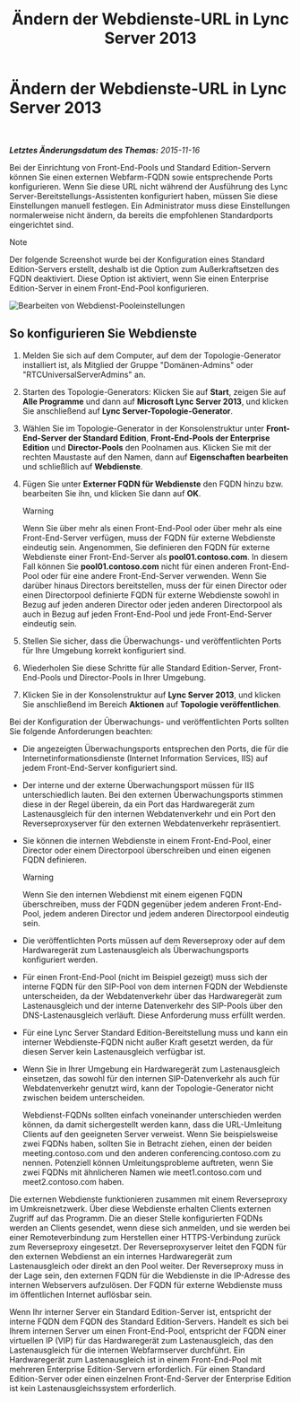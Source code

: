 ﻿---
title: Ändern der Webdienste-URL in Lync Server 2013
TOCTitle: Ändern der Webdienste-URL in Lync Server 2013
ms:assetid: 4cee37c0-3b99-4207-997f-bf4229d760c0
ms:mtpsurl: https://technet.microsoft.com/de-de/library/Gg520992(v=OCS.15)
ms:contentKeyID: 49293943
ms.date: 05/19/2016
mtps_version: v=OCS.15
ms.translationtype: HT
---

# Ändern der Webdienste-URL in Lync Server 2013

 

_**Letztes Änderungsdatum des Themas:** 2015-11-16_

Bei der Einrichtung von Front-End-Pools und Standard Edition-Servern können Sie einen externen Webfarm-FQDN sowie entsprechende Ports konfigurieren. Wenn Sie diese URL nicht während der Ausführung des Lync Server-Bereitstellungs-Assistenten konfiguriert haben, müssen Sie diese Einstellungen manuell festlegen. Ein Administrator muss diese Einstellungen normalerweise nicht ändern, da bereits die empfohlenen Standardports eingerichtet sind.


> [!NOTE]
> Der folgende Screenshot wurde bei der Konfiguration eines Standard Edition-Servers erstellt, deshalb ist die Option zum Außerkraftsetzen des FQDN deaktiviert. Diese Option ist aktiviert, wenn Sie einen Enterprise Edition-Server in einem Front-End-Pool konfigurieren.



![Bearbeiten von Webdienst-Pooleinstellungen](images/Gg520992.fbdf5cc9-479a-463f-bb1d-53575ecdfc9d(OCS.15).jpg "Bearbeiten von Webdienst-Pooleinstellungen")

## So konfigurieren Sie Webdienste

1.  Melden Sie sich auf dem Computer, auf dem der Topologie-Generator installiert ist, als Mitglied der Gruppe "Domänen-Admins" oder "RTCUniversalServerAdmins" an.

2.  Starten des Topologie-Generators: Klicken Sie auf **Start**, zeigen Sie auf **Alle Programme** und dann auf **Microsoft Lync Server 2013**, und klicken Sie anschließend auf **Lync Server-Topologie-Generator**.

3.  Wählen Sie im Topologie-Generator in der Konsolenstruktur unter **Front-End-Server der Standard Edition**, **Front-End-Pools der Enterprise Edition** und **Director-Pools** den Poolnamen aus. Klicken Sie mit der rechten Maustaste auf den Namen, dann auf **Eigenschaften bearbeiten** und schließlich auf **Webdienste**.

4.  Fügen Sie unter **Externer FQDN für Webdienste** den FQDN hinzu bzw. bearbeiten Sie ihn, und klicken Sie dann auf **OK**.
    

    > [!WARNING]
    > Wenn Sie über mehr als einen Front-End-Pool oder über mehr als eine Front-End-Server verfügen, muss der FQDN für externe Webdienste eindeutig sein. Angenommen, Sie definieren den FQDN für externe Webdienste einer Front-End-Server als <STRONG>pool01.contoso.com</STRONG>. In diesem Fall können Sie <STRONG>pool01.contoso.com</STRONG> nicht für einen anderen Front-End-Pool oder für eine andere Front-End-Server verwenden. Wenn Sie darüber hinaus Directors bereitstellen, muss der für einen Director oder einen Directorpool definierte FQDN für externe Webdienste sowohl in Bezug auf jeden anderen Director oder jeden anderen Directorpool als auch in Bezug auf jeden Front-End-Pool und jede Front-End-Server eindeutig sein.



5.  Stellen Sie sicher, dass die Überwachungs- und veröffentlichten Ports für Ihre Umgebung korrekt konfiguriert sind.

6.  Wiederholen Sie diese Schritte für alle Standard Edition-Server, Front-End-Pools und Director-Pools in Ihrer Umgebung.

7.  Klicken Sie in der Konsolenstruktur auf **Lync Server 2013**, und klicken Sie anschließend im Bereich **Aktionen** auf **Topologie veröffentlichen**.

Bei der Konfiguration der Überwachungs- und veröffentlichten Ports sollten Sie folgende Anforderungen beachten:

  - Die angezeigten Überwachungsports entsprechen den Ports, die für die Internetinformationsdienste (Internet Information Services, IIS) auf jedem Front-End-Server konfiguriert sind.

  - Der interne und der externe Überwachungsport müssen für IIS unterschiedlich lauten. Bei den externen Überwachungsports stimmen diese in der Regel überein, da ein Port das Hardwaregerät zum Lastenausgleich für den internen Webdatenverkehr und ein Port den Reverseproxyserver für den externen Webdatenverkehr repräsentiert.

  - Sie können die internen Webdienste in einem Front-End-Pool, einer Director oder einem Directorpool überschreiben und einen eigenen FQDN definieren.
    

    > [!WARNING]
    > Wenn Sie den internen Webdienst mit einem eigenen FQDN überschreiben, muss der FQDN gegenüber jedem anderen Front-End-Pool, jedem anderen Director und jedem anderen Directorpool eindeutig sein.



  - Die veröffentlichten Ports müssen auf dem Reverseproxy oder auf dem Hardwaregerät zum Lastenausgleich als Überwachungsports konfiguriert werden.

  - Für einen Front-End-Pool (nicht im Beispiel gezeigt) muss sich der interne FQDN für den SIP-Pool von dem internen FQDN der Webdienste unterscheiden, da der Webdatenverkehr über das Hardwaregerät zum Lastenausgleich und der interne Datenverkehr des SIP-Pools über den DNS-Lastenausgleich verläuft. Diese Anforderung muss erfüllt werden.

  - Für eine Lync Server Standard Edition-Bereitstellung muss und kann ein interner Webdienste-FQDN nicht außer Kraft gesetzt werden, da für diesen Server kein Lastenausgleich verfügbar ist.

  - Wenn Sie in Ihrer Umgebung ein Hardwaregerät zum Lastenausgleich einsetzen, das sowohl für den internen SIP-Datenverkehr als auch für Webdatenverkehr genutzt wird, kann der Topologie-Generator nicht zwischen beidem unterscheiden.
    
    Webdienst-FQDNs sollten einfach voneinander unterschieden werden können, da damit sichergestellt werden kann, dass die URL-Umleitung Clients auf den geeigneten Server verweist. Wenn Sie beispielsweise zwei FQDNs haben, sollten Sie in Betracht ziehen, einen der beiden meeting.contoso.com und den anderen conferencing.contoso.com zu nennen. Potenziell können Umleitungsprobleme auftreten, wenn Sie zwei FQDNs mit ähnlicheren Namen wie meet1.contoso.com und meet2.contoso.com haben.

Die externen Webdienste funktionieren zusammen mit einem Reverseproxy im Umkreisnetzwerk. Über diese Webdienste erhalten Clients externen Zugriff auf das Programm. Die an dieser Stelle konfigurierten FQDNs werden an Clients gesendet, wenn diese sich anmelden, und sie werden bei einer Remoteverbindung zum Herstellen einer HTTPS-Verbindung zurück zum Reverseproxy eingesetzt. Der Reverseproxyserver leitet den FQDN für den externen Webdienst an ein internes Hardwaregerät zum Lastenausgleich oder direkt an den Pool weiter. Der Reverseproxy muss in der Lage sein, den externen FQDN für die Webdienste in die IP-Adresse des internen Webservers aufzulösen. Der FQDN für externe Webdienste muss im öffentlichen Internet auflösbar sein.

Wenn Ihr interner Server ein Standard Edition-Server ist, entspricht der interne FQDN dem FQDN des Standard Edition-Servers. Handelt es sich bei Ihrem internen Server um einen Front-End-Pool, entspricht der FQDN einer virtuellen IP (VIP) für das Hardwaregerät zum Lastenausgleich, das den Lastenausgleich für die internen Webfarmserver durchführt. Ein Hardwaregerät zum Lastenausgleich ist in einem Front-End-Pool mit mehreren Enterprise Edition-Servern erforderlich. Für einen Standard Edition-Server oder einen einzelnen Front-End-Server der Enterprise Edition ist kein Lastenausgleichssystem erforderlich.

